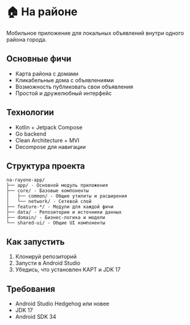 # 🏠 На районе

Мобильное приложение для локальных объявлений внутри одного района города.

## Основные фичи
- Карта района с домами
- Кликабельные дома с объявлениями
- Возможность публиковать свои объявления
- Простой и дружелюбный интерфейс

## Технологии
- Kotlin + Jetpack Compose
- Go backend
- Clean Architecture + MVI
- Decompose для навигации

## Структура проекта
```
na-rayone-app/
├── app/ - Основной модуль приложения
├── core/ - Базовые компоненты
│   ├── common/ - Общие утилиты и расширения
│   └── network/ - Сетевой слой
├── feature-*/ - Модули для каждой фичи
├── data/ - Репозитории и источники данных
├── domain/ - Бизнес-логика и модели
└── shared-ui/ - Общие UI компоненты
```

## Как запустить
1. Клонируй репозиторий
2. Запусти в Android Studio
3. Убедись, что установлен KAPT и JDK 17

## Требования
- Android Studio Hedgehog или новее
- JDK 17
- Android SDK 34 